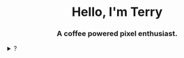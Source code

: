 <h1 align="center">Hello, I'm Terry</h1>
<h3 align="center">A coffee powered pixel enthusiast.</h3>

<details>
    <summary>?</summary>
    Haven't decided what to put here
</details>
